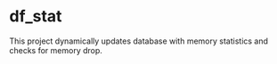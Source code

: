 # df_stat
This project dynamically updates database with memory statistics and checks for memory drop.
